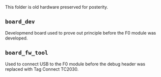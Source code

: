 This folder is old hardware preserved for posterity.

## `board_dev`

Developmend board used to prove out principle before the F0 module was developed.

## `board_fw_tool`

Used to connect USB to the F0 module before the debug header was replaced with Tag Connect TC2030.
